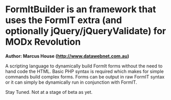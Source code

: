 FormItBuilder is an framework that uses the FormIT extra (and optionally jQuery/jQueryValidate) for MODx Revolution
=================================
**Author: Marcus House (http://www.datawebnet.com.au)**

A scripting language to dynamically build FormIt forms without the need to hand code the HTML.
Basic PHP syntax is required which makes for simple commands build complex forms.
Forms can be output in raw FormIT syntax or it can simply be dynamically run in conjunction with FormIT.

Stay Tuned. Not at a stage of beta as yet.